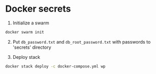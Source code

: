 # Docker secrets

1. Initialize a swarm

```bash
docker swarm init
```

2. Put `db_password.txt` and `db_root_password.txt` with passwords to 'secrets' directory

3. Deploy stack

```bash
docker stack deploy -c docker-compose.yml wp
```
